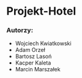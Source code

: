 # Projekt-Hotel
### Autorzy: 
- Wojciech Kwiatkowski
- Adam Orzeł
- Bartosz Lasoń
- Kacper Kaleta
- Marcin Marszałek
